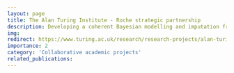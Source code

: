 ```yaml
---
layout: page
title: The Alan Turing Institute - Roche strategic partnership
description: Developing a coherent Bayesian modelling and imputation framework that accounts for, and utilises, Structured Missingness 
img: 
redirect: https://www.turing.ac.uk/research/research-projects/alan-turing-institute-roche-strategic-partnership
importance: 2
category: 'Collaborative academic projects'
related_publications:
---
```

